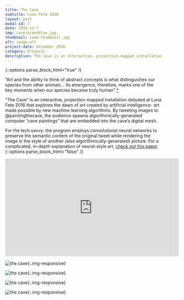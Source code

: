 ```yaml
---
title: The Cave
subtitle: Luna Fete 2016
layout: post
modal-id: 7
date: 2016-12-7
img: cave/greenblue.jpg
thumbnail: cave-thumbnail.jpg
alt: image-alt
project-date: December 2016
category: Projects
description: The Cave is an interactive, projection-mapped installation debuted at Luna Fete 2016
---
```


{::options parse_block_html="true" /}
<div class="post_text">

“Art and the ability to think of abstract concepts is what distinguishes our species from other animals... Its emergence, therefore, marks one of the key moments when our species became truly human” [*](http://www.bbc.com/news/science-environment-29415716)

“The Cave” is an interactive, projection-mapped installation debuted at Luna Fete 2016 that explores the dawn of art created by artificial intelligence- art made possible by new machine learning algorithms. By tweeting images to @paintingthecave, the audience spawns algorithmically-generated computer “cave paintings” that are embedded into the cave’s digital mesh.

For the tech savvy: the program employs convolutional neural networks to preserve the semantic content of the original tweet while rendering the image in the style of another (also algorithmically-generated) picture. For a complicated, in-depth explanation of neural-style art, [check out this paper](https://www.cv-foundation.org/openaccess/content_cvpr_2016/papers/Gatys_Image_Style_Transfer_CVPR_2016_paper.pdf).
{::options parse_block_html="false" /}

</div>

<div class="embed-responsive embed-responsive-16by9">
  <iframe width="560" height="315" src="https://www.youtube.com/embed/Je10sqC7Q_c" frameborder="0" allow="autoplay; encrypted-media" allowfullscreen></iframe>
</div>


![the cave]({{site.url}}/img/portfolio/cave/cave3.jpg){:.img-responsive}

![the cave]({{site.url}}/img/portfolio/cave/cave5.jpg){:.img-responsive}

![the cave]({{site.url}}/img/portfolio/cave/smallgreen.jpg){:.img-responsive}

![the cave]({{site.url}}/img/portfolio/cave/greenblue.jpg){:.img-responsive}
